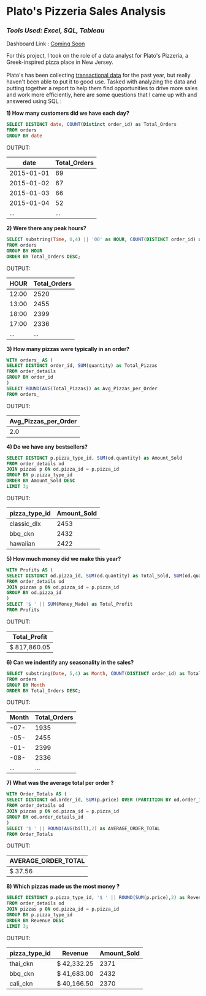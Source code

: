 # Plato's Pizzeria Sales Analysis
### *Tools Used: Excel, SQL, Tableau*

Dashboard Link : [Coming Soon](https://public.tableau.com/app/profile/chrisf03)

For this project, I took on the role of a data analyst for Plato's Pizzeria, a Greek-inspired pizza place in New Jersey.
<br><br>
Plato's has been collecting [transactional data](https://mavenanalytics.io/challenges/maven-pizza-challenge/4) for the past year, but really haven't been able to put it to good use. Tasked with analyzing the data and putting together a report to help them find opportunities to drive more sales and work more efficiently, here are some questions that I came up with and answered using SQL : 

<b> 1) How many customers did we have each day? </b> 
```sql
SELECT DISTINCT date, COUNT(Distinct order_id) as Total_Orders
FROM orders
GROUP BY date
```
OUTPUT: 

|date|Total_Orders|
|----|------------|
|2015-01-01|69|
|2015-01-02|67|
|2015-01-03|66|
|2015-01-04|52|
|...|...|

<b> 2) Were there any peak hours? </b>
```sql
SELECT substring(Time, 0,4) || '00' as HOUR, COUNT(DISTINCT order_id) as Total_Orders
FROM orders
GROUP BY HOUR
ORDER BY Total_Orders DESC;
```
OUTPUT:

|HOUR|Total_Orders|
|----|------------|
|12:00|2520|
|13:00|2455|
|18:00|2399|
|17:00|2336|
|...|...|

<b> 3) How many pizzas were typically in an order? </b>
```sql
WITH orders_ AS (
SELECT DISTINCT order_id, SUM(quantity) as Total_Pizzas
FROM order_details
GROUP BY order_id
)
SELECT ROUND(AVG(Total_Pizzas)) as Avg_Pizzas_per_Order
FROM orders_
```
OUTPUT: 

|Avg_Pizzas_per_Order|
|------------|
|2.0|

<b> 4) Do we have any bestsellers? </b>
```sql
SELECT DISTINCT p.pizza_type_id, SUM(od.quantity) as Amount_Sold
FROM order_details od 
JOIN pizzas p ON od.pizza_id = p.pizza_id
GROUP BY p.pizza_type_id
ORDER BY Amount_Sold DESC
LIMIT 3;
```
OUTPUT:

|pizza_type_id|Amount_Sold|
|-------------|-----------|
|classic_dlx|2453|
|bbq_ckn|2432|
|hawaiian|2422|

<b> 5) How much money did we make this year? </b>
```sql
WITH Profits AS (
SELECT DISTINCT od.pizza_id, SUM(od.quantity) as Total_Sold, SUM(od.quantity) * p.price as Money_Made
FROM order_details od
JOIN pizzas p ON od.pizza_id = p.pizza_id
GROUP BY od.pizza_id
)
SELECT '$ ' || SUM(Money_Made) as Total_Profit
FROM Profits
```
OUTPUT:

|Total_Profit|
|------------|
|$ 817,860.05|

<b> 6) Can we indentify any seasonality in the sales? </b>
```sql
SELECT substring(Date, 5,4) as Month, COUNT(DISTINCT order_id) as Total_Orders
FROM orders
GROUP BY Month
ORDER BY Total_Orders DESC;
```
OUTPUT:

|Month|Total_Orders|
|----|------------|
|-07-|1935|
|-05-|2455|
|-01-|2399|
|-08-|2336|
|...|...|

<b> 7) What was the average total per order ? </b>
```sql
WITH Order_Totals AS (
SELECT DISTINCT od.order_id, SUM(p.price) OVER (PARTITION BY od.order_id) as bill
FROM order_details od
JOIN pizzas p ON od.pizza_id = p.pizza_id
GROUP BY od.order_details_id
)
SELECT '$ ' || ROUND(AVG(bill),2) as AVERAGE_ORDER_TOTAL
FROM Order_Totals
```
OUTPUT:

|AVERAGE_ORDER_TOTAL|
|------------|
|$ 37.56|

<b> 8) Which pizzas made us the most money ? </b>
```sql
SELECT DISTINCT p.pizza_type_id, '$ ' || ROUND(SUM(p.price),2) as Revenue, SUM(od.quantity) as Amount_Sold
FROM order_details od 
JOIN pizzas p ON od.pizza_id = p.pizza_id
GROUP BY p.pizza_type_id
ORDER BY Revenue DESC
LIMIT 3;
```
OUTPUT:

|pizza_type_id|Revenue|Amount_Sold|
|-------------|-------|-----------|
|thai_ckn|$ 42,332.25|2371|
|bbq_ckn|$ 41,683.00|2432|
|cali_ckn|$ 40,166.50|2370|

